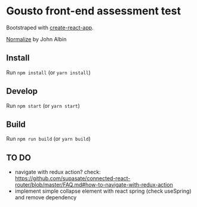 # Gousto front-end assessment test

Bootstraped with [create-react-app](https://github.com/facebook/create-react-app).

[Normalize](https://github.com/JohnAlbin/) by John Albin

## Install

Run `npm install` (or `yarn install`)

## Develop

Run `npm start` (or `yarn start`)

## Build

Run `npm run build` (or `yarn build`)

## TO DO

- navigate with redux action? check: https://github.com/supasate/connected-react-router/blob/master/FAQ.md#how-to-navigate-with-redux-action
- implement simple collapse element with react spring (check useSpring) and remove dependency
